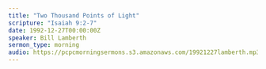 ```yaml
---
title: "Two Thousand Points of Light"
scripture: "Isaiah 9:2-7"
date: 1992-12-27T00:00:00Z
speaker: Bill Lamberth
sermon_type: morning
audio: https://pcpcmorningsermons.s3.amazonaws.com/19921227lamberth.mp3 
---
```



